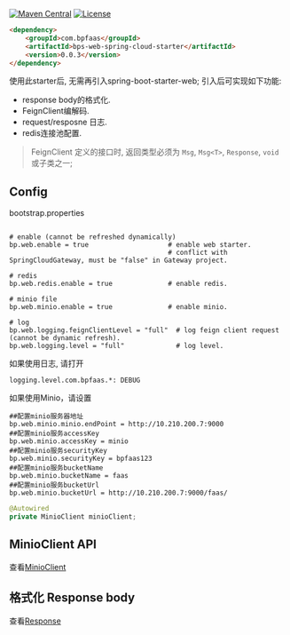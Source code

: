 
[![Maven Central](https://maven-badges.herokuapp.com/maven-central/com.bpfaas/bps-web-spring-cloud-starter/badge.svg)](https://maven-badges.herokuapp.com/maven-central/com.bpfaas/bps-web-spring-cloud-starter/)
[![License](https://img.shields.io/github/license/bpfaas/java-bps-web-spring-cloud-starter)](https://opensource.org/licenses/MIT)


```html
<dependency>
    <groupId>com.bpfaas</groupId>
    <artifactId>bps-web-spring-cloud-starter</artifactId>
    <version>0.0.3</version>
</dependency>
```

使用此starter后, 无需再引入spring-boot-starter-web; 引入后可实现如下功能:

- response body的格式化.
- FeignClient编解码.
- request/resposne 日志.
- redis连接池配置.

> FeignClient 定义的接口时, 返回类型必须为 `Msg`, `Msg<T>`, `Response`, `void` 或子类之一;

## Config

bootstrap.properties

```properties

# enable (cannot be refreshed dynamically)
bp.web.enable = true                    # enable web starter.
                                        # conflict with SpringCloudGateway, must be "false" in Gateway project.

# redis
bp.web.redis.enable = true              # enable redis.

# minio file
bp.web.minio.enable = true              # enable minio.

# log
bp.web.logging.feignClientLevel = "full"  # log feign client request (cannot be dynamic refresh).
bp.web.logging.level = "full"             # log level.
```

如果使用日志, 请打开

```properties
logging.level.com.bpfaas.*: DEBUG
```

如果使用Minio，请设置

```properties
##配置minio服务器地址
bp.web.minio.minio.endPoint = http://10.210.200.7:9000
##配置minio服务accessKey
bp.web.minio.accessKey = minio
##配置minio服务securityKey
bp.web.minio.securityKey = bpfaas123
##配置minio服务bucketName
bp.web.minio.bucketName = faas
##配置minio服务bucketUrl
bp.web.minio.bucketUrl = http://10.210.200.7:9000/faas/
```

```java
@Autowired
private MinioClient minioClient;
```
## MinioClient API

查看[MinioClient](https://docs.min.io/docs/java-client-api-reference)

## 

## 格式化 Response body

查看[Response](./doc/response.md)

## 
